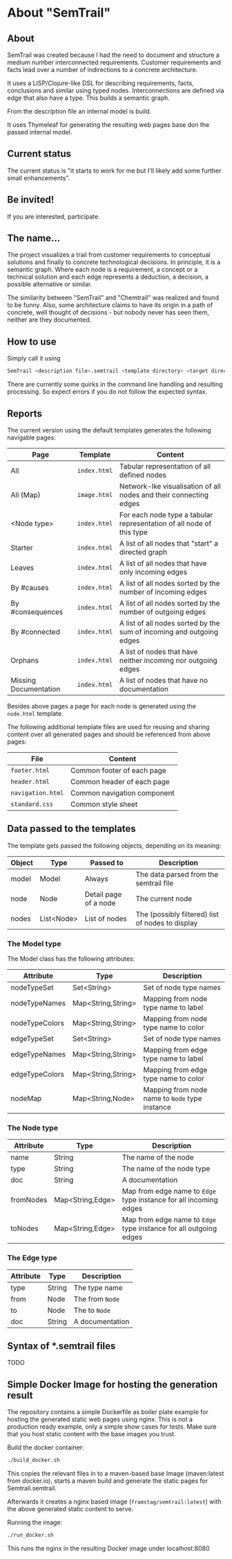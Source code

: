# About "SemTrail"

## About

SemTrail was created because I had the need to document and structure a medium number interconnected requirements. Customer requirements and facts lead over a number of indirections to a concrete architecture.

It uses a LISP/Clojure-like DSL for describing requirements, facts, conclusions and similar using typed nodes. Interconnections are defined via edge that also have a type. This builds a semantic graph.

From the description file an internal model is build.

It uses Thymeleaf for generating the resulting web pages base don the passed internal model.

## Current status

The current status is "it starts to work for me but I'll likely add
some further small enhancements".

## Be invited!

If you are interested, participate.

## The name...

The project visualizes a trail from customer requirements to conceptual solutions and finally to concrete technological decisions. In principle, it is a semantic graph. Where each node is a requirement, a concept or a technical solution and each edge represents a deduction, a decision, a possible alternative or similar.

The similarity between "SemTrail" and "Chemtrail" was realized and found to be funny. Also, some architecture claims to have its origin in a path of concrete, well thought of decisions - but nobody never has seen them, neither are they documented.

## How to use

Simply call it using

```sh
SemTrail <description file>.semtrail <template directory> <target directory>
```

There are currently some quirks in the command line handling
and resulting processing. So expect errors if you do not follow the expected syntax.

## Reports

The current version using the default templates generates the following navigable pages:

|Page     |Template|Content|
|---------|--------|-------|
|All      |`index.html`|Tabular representation of all defined nodes|
|All (Map)|`image.html`|Network-lke visualisation of all nodes and their connecting edges|
|\<Node type\>|`index.html`|For each node type a tabular representation of all node of this type|
|Starter |`index.html`|A list of all nodes that "start" a directed graph|
|Leaves  |`index.html`|A list of all nodes that have only incoming edges|
|By #causes|`index.html`|A list of all nodes sorted by the number of incoming edges|
|By #consequences|`index.html`|A list of all nodes sorted by the number of outgoing edges|
|By #connected|`index.html`|A list of all nodes sorted by the sum of incoming and outgoing edges|
|Orphans|`index.html`|A list of nodes that have neither incoming nor outgoing edges|
|Missing Documentation|`index.html`|A list of nodes that have no documentation|

Besides above pages a page for each node is generated using the `node.html` template.

The following additional template files are used for reusing and sharing content over all generated pages and should be referenced from above pages:

|File          |Content|
|--------------|-------|
|`footer.html` |Common footer of each page|
|`header.html` |Common header of each page|
|`navigation.html`|Common navigation component|
|`standard.css`|Common style sheet|

## Data passed to the templates

The template gets passed the following objects, depending on its meaning:

|Object|Type|Passed to|Description|
|------|----|---------|-----------|
|model |Model|Always|The data parsed from the semtrail file|
|node  |Node|Detail page of a node|The current node|
|nodes|List\<Node\>|List of nodes|The (possibly filtered) list of nodes to display|

### The Model type

The Model class has the following attributes:

|Attribute|Type|Description|
|---------|----|-----------|
|nodeTypeSet|Set\<String\>|Set of node type names|
|nodeTypeNames|Map\<String,String\>|Mapping from node type name to label|
|nodeTypeColors|Map\<String,String\>|Mapping from node type name to color|
|edgeTypeSet|Set\<String\>|Set of node type names|
|edgeTypeNames|Map\<String,String\>|Mapping from edge type name to label|
|edgeTypeColors|Map\<String,String\>|Mapping from edge type name to color|
|nodeMap|Map\<String,Node\>|Mapping from node name to `Node` type instance|

### The Node type

|Attribute|Type  |Description|
|---------|------|-----------|
|name     |String|The name of the node|
|type     |String|The name of the node type|
|doc      |String|A documentation|
|fromNodes|Map\<String,Edge\>|Map from edge name to `Edge` type instance for all incoming edges|
|toNodes  |Map\<String,Edge\>|Map from edge name to `Edge` type instance for all outgoing edges|

### The Edge type

|Attribute|Type  |Description|
|---------|------|-----------|
|type     |String|The type name|
|from     |Node  |The from `Node`|
|to       |Node  |The to `Node`|
|doc      |String|A documentation|

## Syntax of *.semtrail files

TODO

## Simple Docker Image for hosting the generation result

The repository contains a simple Dockerfile as boiler plate example for
hosting the generated static web pages using nginx. This is not a production
ready example, only a simple show cases for tests. Make sure that you
host static content with the base images you trust.

Build the docker container:

```sh
./build_docker.sh
```

This copies the relevant files in to a maven-based base Image (maven:latest from docker.io), starts a maven build and generate the static pages for Semtrail.semtrail.

Afterwards it creates a nginx based image (`framstag/semtrail:latest`) with the above generated static content to serve.

Running the image:

```sh
./run_docker.sh
```
This runs the nginx in the resulting Docker image under localhost:8080
